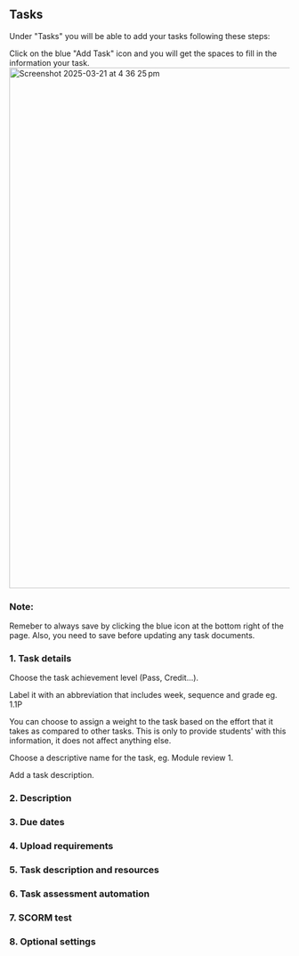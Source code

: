 

## Tasks

Under "Tasks" you will be able to add your tasks following these steps:

Click on the blue "Add Task" icon and you will get the spaces to fill in the information your task.
<img width="936" alt="Screenshot 2025-03-21 at 4 36 25 pm" src="https://github.com/user-attachments/assets/40ba0724-cb12-4dbe-b7b3-165fc070657f" />

### Note:

Remeber to always save by clicking the blue icon at the bottom right of the page. Also, you need to save before updating any task documents.

### 1. Task details

Choose the task achievement level (Pass, Credit...).

Label it with an abbreviation that includes week, sequence and grade eg. 1.1P

You can choose to assign a weight to the task based on the effort that it takes as compared to other tasks. This is only to provide students' with this information, it does not affect anything else.

Choose a descriptive name for the task, eg. Module review 1.

Add a task description.

### 2. Description

### 3. Due dates

### 4. Upload requirements

### 5. Task description and resources

### 6. Task assessment automation

### 7. SCORM test

### 8. Optional settings


